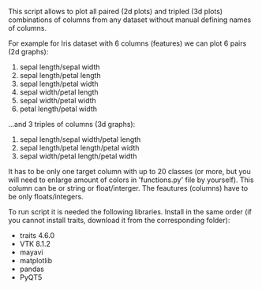 This script allows to plot all paired (2d plots) and tripled (3d plots) combinations of columns from any dataset without manual defining names of columns.

For example for Iris dataset with 6 columns (features) we can plot 6 pairs (2d graphs):
1. sepal length/sepal width
2. sepal length/petal length
3. sepal length/petal width
4. sepal width/petal length
5. sepal width/petal width
6. petal length/petal width

...and 3 triples of columns (3d graphs):
1. sepal length/sepal width/petal length
2. sepal length/petal length/petal width
3. sepal width/petal length/petal width

It has to be only one target column with up to 20 classes (or more, but you will need to enlarge amount of colors in 'functions.py' file by yourself). This column can be or string or float/interger. The feautures (columns) have to be only floats/integers.

To run script it is needed the following libraries. Install in the same order (if you cannot install traits, download it from the corresponding folder):
- traits 4.6.0
- VTK 8.1.2
- mayavi
- matplotlib
- pandas
- PyQT5
